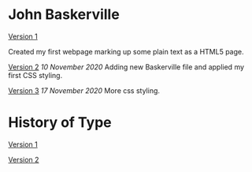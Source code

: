 John Baskerville
================
[Version 1](https://laurafoy.github.io/john_baskerville/baskerville-one.html)

Created my first webpage marking up some plain text as a HTML5 page.

[Version 2](https://laurafoy.github.io/john_baskerville/baskerville-3.html)
*10 November 2020*
Adding new Baskerville file and applied my first CSS styling.

[Version 3](https://laurafoy.github.io/john_baskerville/baskerville-two.html)
*17 November 2020*
More css styling.








History of Type
===============
[Version 1](https://laurafoy.github.io/john_baskerville/historyoftype.html)

[Version 2](https://laurafoy.github.io/john_baskerville/historyoftype2.html)
